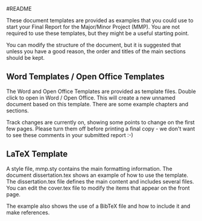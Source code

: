 #README

These document templates are provided as examples that you could use to start your Final Report for the Major/Minor Project (MMP). You are not required to use these templates, but they might be a useful starting point.

You can modify the structure of the document, but it is suggested that unless you have a good reason, the order and titles of the main sections should be kept.

## Word Templates / Open Office Templates
The Word and Open Office Templates are provided as template files. Double click to open in Word / Open Office. This will create a new unnamed document based on this template. There are some example chapters and sections.

Track changes are currently on, showing some points to change on the first few pages.  Please turn them off before printing a final copy - we don't want to see these comments in your submitted report :-)

## LaTeX Template
A style file, mmp.sty contains the main formatting information. The 
document dissertation.tex shows an example of how to use the template. The dissertation.tex file defines the main content and
includes several files.  You can edit the cover.tex file to modify the  items that appear on the front page.

The example also shows the use of a BibTeX file and how to include it and make references.

